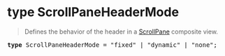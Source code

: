 # type ScrollPaneHeaderMode

> Defines the behavior of the header in a [ScrollPane](ScrollPane.md) composite view.

<pre class="docgen_signature"><b>type</b> ScrollPaneHeaderMode = &quot;fixed&quot; | &quot;dynamic&quot; | &quot;none&quot;;</pre>